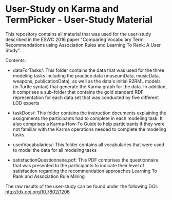 # User-Study on Karma and TermPicker - User-Study Material

This repository contains all material that was used for the user-study described in the ESWC 2016 paper "Comparing Vocabulary Term Recommendations using Association Rules and Learning To Rank: A User Study".


Contents:

- dataForTasks/:
	This folder contains the data that was used for the three modeling tasks including the practice data (museumData, musicData, weapons, publicationData), as well as the data's initial R2RML models (in Turtle syntax) that generate the Karma graph for the data. 
	In addition, it comprises a sub-folder that contains the gold standard RDF representation for each data set that was conducted by five different LOD experts

- taskDocs/:
	This folder contains the instruction documents explaining the assignments the participants had to complete in each modeling task. It also comprises a Karma-How-To Guide to help participants if they were not familiar with the Karma operations needed to complete the modeling tasks.
	
- usedVocabularies/:
	This folder contains all vocabularies that were used to model the data for all modeling tasks

- satisfactionQuestionnaire.pdf:
	This PDF comprises the questionnaire that was presented to the participants to indicate their level of satisfaction regarding the recommendation approaches Learning To Rank and Association Rule Mining
	

The raw results of the user-study can be found under the following DOI: http://dx.doi.org/10.7802/1206
